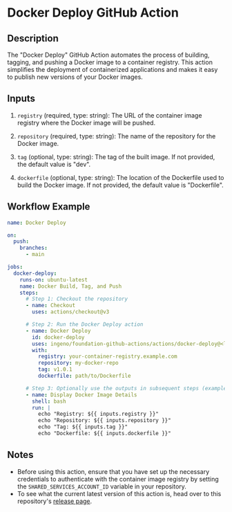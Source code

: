 # Docker Deploy GitHub Action

## Description

The "Docker Deploy" GitHub Action automates the process of building, tagging, and pushing a Docker image to a container registry. This action simplifies the deployment of containerized applications and makes it easy to publish new versions of your Docker images.

## Inputs

1. `registry` (required, type: string): The URL of the container image registry where the Docker image will be pushed.

2. `repository` (required, type: string): The name of the repository for the Docker image.

3. `tag` (optional, type: string): The tag of the built image. If not provided, the default value is "dev".

4. `dockerfile` (optional, type: string): The location of the Dockerfile used to build the Docker image. If not provided, the default value is "Dockerfile".

## Workflow Example

```yaml
name: Docker Deploy

on:
  push:
    branches:
      - main

jobs:
  docker-deploy:
    runs-on: ubuntu-latest
    name: Docker Build, Tag, and Push
    steps:
      # Step 1: Checkout the repository
      - name: Checkout
        uses: actions/checkout@v3

      # Step 2: Run the Docker Deploy action
      - name: Docker Deploy
        id: docker-deploy
        uses: ingeno/foundation-github-actions/actions/docker-deploy@<latest>
        with:
          registry: your-container-registry.example.com
          repository: my-docker-repo
          tag: v1.0.1
          dockerfile: path/to/Dockerfile

      # Step 3: Optionally use the outputs in subsequent steps (example)
      - name: Display Docker Image Details
        shell: bash
        run: |
          echo "Registry: ${{ inputs.registry }}"
          echo "Repository: ${{ inputs.repository }}"
          echo "Tag: ${{ inputs.tag }}"
          echo "Dockerfile: ${{ inputs.dockerfile }}"
```

## Notes

- Before using this action, ensure that you have set up the necessary credentials to authenticate with the container image registry by setting the `SHARED_SERVICES_ACCOUNT_ID` variable in your repository.
- To see what the current latest version of this action is, head over to this repository's [release page](https://github.com/ingeno/foundation-github-actions/releases).